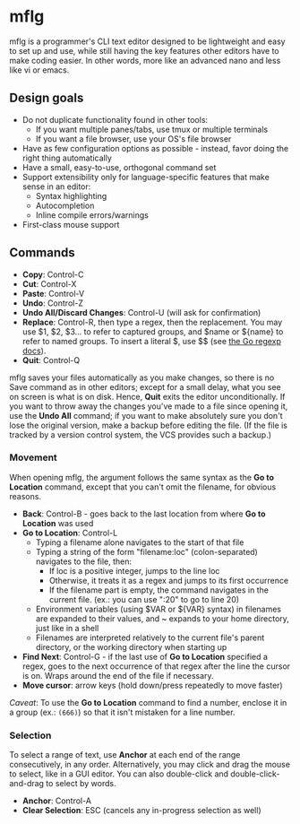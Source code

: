 # mflg

mflg is a programmer's CLI text editor designed to be lightweight and easy to set up
and use, while still having the key features other editors have to make coding easier.
In other words, more like an advanced nano and less like vi or emacs.

## Design goals

- Do not duplicate functionality found in other tools:
  - If you want multiple panes/tabs, use tmux or multiple terminals
  - If you want a file browser, use your OS's file browser
- Have as few configuration options as possible - instead, favor doing the right thing
  automatically
- Have a small, easy-to-use, orthogonal command set
- Support extensibility only for language-specific features that make sense in an editor:
  - Syntax highlighting
  - Autocompletion
  - Inline compile errors/warnings
- First-class mouse support

## Commands

- **Copy**: Control-C
- **Cut**: Control-X
- **Paste**: Control-V
- **Undo**: Control-Z
- **Undo All/Discard Changes**: Control-U (will ask for confirmation)
- **Replace**: Control-R, then type a regex, then the replacement. You may use $1, $2, $3... to refer to captured groups, and $name or ${name} to refer to named groups. To insert a literal $, use $$ (see [the Go regexp docs][go-regexp]).
- **Quit**: Control-Q

mflg saves your files automatically as you make changes, so there is no Save command as in other editors; except for a small delay, what you see on screen is what is on disk.
Hence, **Quit** exits the editor unconditionally.
If you want to throw away the changes you've made to a file since opening it, use the **Undo All** command; if you want to make absolutely sure you don't lose the original version, make a backup before editing the file.
(If the file is tracked by a version control system, the VCS provides such a backup.)

[go-regexp]: https://golang.org/pkg/regexp/#Regexp.Expand

### Movement

When opening mflg, the argument follows the same syntax as the **Go to Location** command, except that you can't omit the filename, for obvious reasons.

- **Back**: Control-B - goes back to the last location from where **Go to Location** was used
- **Go to Location**: Control-L
  - Typing a filename alone navigates to the start of that file
  - Typing a string of the form "filename:loc" (colon-separated) navigates to the file, then:
    - If loc is a positive integer, jumps to the line loc
    - Otherwise, it treats it as a regex and jumps to its first occurrence
    - If the filename part is empty, the command navigates in the current file. (ex.: you can use ":20" to go to line 20)
  - Environment variables (using $VAR or ${VAR} syntax) in filenames are expanded to their values, and ~ expands to your home directory, just like in a shell
  - Filenames are interpreted relatively to the current file's parent directory, or the working directory when starting up
- **Find Next**: Control-G - if the last use of **Go to Location** specified a regex, goes to the next occurrence of that regex after the line the cursor is on. Wraps around the end of the file if necessary.
- **Move cursor**: arrow keys (hold down/press repeatedly to move faster)

_Caveat_: To use the **Go to Location** command to find a number, enclose it in a group (ex.: `(666)`) so that it isn't
mistaken for a line number.

### Selection

To select a range of text, use **Anchor** at each end of the range consecutively, in any order.
Alternatively, you may click and drag the mouse to select, like in a GUI editor.
You can also double-click and double-click-and-drag to select by words.

- **Anchor**: Control-A
- **Clear Selection**: ESC (cancels any in-progress selection as well)